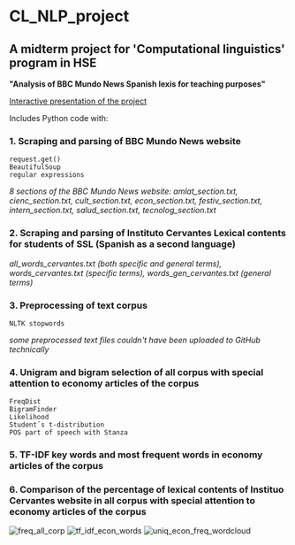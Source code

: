 # CL_NLP_project
## A midterm project for 'Computational linguistics' program in HSE 
**"Analysis of BBC Mundo News Spanish lexis for teaching purposes"**

[Interactive presentation of the project](https://view.genially.com/67b8d17fc1dc50bb869a581b/presentation-clnlpproject)

Includes Python code with:

### 1. Scraping and parsing of BBC Mundo News website
   ```
   request.get()
   BeautifulSoup
   regular expressions
   ```
*8 sections of the BBC Mundo News website: amlat_section.txt, cienc_section.txt, cult_section.txt, econ_section.txt, festiv_section.txt, intern_section.txt, salud_section.txt, tecnolog_section.txt*

### 2. Scraping and parsing of Instituto Cervantes Lexical contents for students of SSL (Spanish as a second language) 
*all_words_cervantes.txt (both specific and general terms), words_cervantes.txt (specific terms), words_gen_cervantes.txt (general terms)*
### 3. Preprocessing of text corpus
```
NLTK stopwords
```
*some preprocessed text files couldn't have been uploaded to GitHub technically*
### 4. Unigram and bigram selection of all corpus with special attention to economy articles of the corpus 
```
FreqDist
BigramFinder
Likelihood
Student´s t-distribution
POS part of speech with Stanza
```

### 5. TF-IDF key words and most frequent words in economy articles of the corpus
 
### 6. Comparison of the percentage of lexical contents of Instituo Cervantes website in all corpus with special attention to economy articles of the corpus

 ![freq_all_corp](https://github.com/user-attachments/assets/23e72eb7-1691-4869-9e2b-c26b2c11fe94)
  ![tf_idf_econ_words](https://github.com/user-attachments/assets/6a230a03-d72e-4dc7-bfa9-0cce46d779a8)
   ![uniq_econ_freq_wordcloud](https://github.com/user-attachments/assets/0bab7951-f764-4cfe-8f2d-399cd0a91c71)

